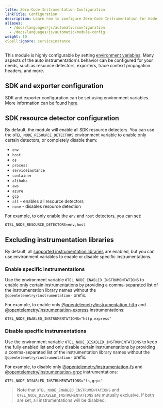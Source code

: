 ```yaml
---
title: Zero-Code Instrumentation Configuration
linkTitle: Configuration
description: Learn how to configure Zero-Code Instrumentation for Node.js
aliases:
  - /docs/languages/js/automatic/configuration
  - /docs/languages/js/automatic/module-config
weight: 10
cSpell:ignore: serviceinstance
---
```


This module is highly configurable by setting
[environment variables](/docs/specs/otel/configuration/sdk-environment-variables/).
Many aspects of the auto instrumentation's behavior can be configured for your
needs, such as resource detectors, exporters, trace context propagation headers,
and more.

## SDK and exporter configuration

SDK and exporter configuration can be set using environment variables. More
information can be found [here](/docs/languages/sdk-configuration/).

## SDK resource detector configuration

By default, the module will enable all SDK resource detectors. You can use the
`OTEL_NODE_RESOURCE_DETECTORS` environment variable to enable only certain
detectors, or completely disable them:

- `env`
- `host`
- `os`
- `process`
- `serviceinstance`
- `container`
- `alibaba`
- `aws`
- `azure`
- `gcp`
- `all` - enables all resource detectors
- `none` - disables resource detection

For example, to only enable the `env` and `host` detectors, you can set:

```shell
OTEL_NODE_RESOURCE_DETECTORS=env,host
```

## Excluding instrumentation libraries

By default, all
[supported instrumentation libraries](https://github.com/open-telemetry/opentelemetry-js-contrib/blob/main/metapackages/auto-instrumentations-node/README.md#supported-instrumentations)
are enabled, but you can use environment variables to enable or disable specific
instrumentations.

### Enable specific instrumentations

Use the environment variable `OTEL_NODE_ENABLED_INSTRUMENTATIONS` to enable only
certain instrumentations by providing a comma-separated list of the
instrumentation library names without the `@opentelemetry/instrumentation-`
prefix.

For example, to enable only
[@opentelemetry/instrumentation-http](https://github.com/open-telemetry/opentelemetry-js/tree/main/experimental/packages/opentelemetry-instrumentation-http)
and
[@opentelemetry/instrumentation-express](https://github.com/open-telemetry/opentelemetry-js-contrib/tree/main/plugins/node/opentelemetry-instrumentation-express)
instrumentations:

```shell
OTEL_NODE_ENABLED_INSTRUMENTATIONS="http,express"
```

### Disable specific instrumentations

Use the environment variable `OTEL_NODE_DISABLED_INSTRUMENTATIONS` to keep the
fully enabled list and only disable certain instrumentations by providing a
comma-separated list of the instrumentation library names without the
`@opentelemetry/instrumentation-` prefix.

For example, to disable only
[@opentelemetry/instrumentation-fs](https://github.com/open-telemetry/opentelemetry-js-contrib/tree/main/plugins/node/instrumentation-fs)
and
[@opentelemetry/instrumentation-grpc](https://github.com/open-telemetry/opentelemetry-js/tree/main/experimental/packages/opentelemetry-instrumentation-grpc)
instrumentations:

```shell
OTEL_NODE_DISABLED_INSTRUMENTATIONS="fs,grpc"
```

> Note that `OTEL_NODE_ENABLED_INSTRUMENTATIONS` and
> `OTEL_NODE_DISABLED_INSTRUMENTATIONS` are mutually exclusive. If both are set,
> all instrumentations will be disabled.
